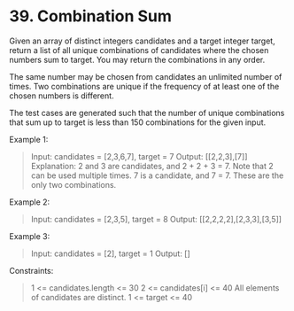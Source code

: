 # 39. Combination Sum

Given an array of distinct integers candidates and a target integer target, return a list of all unique combinations of candidates where the chosen numbers sum to target. You may return the combinations in any order.

The same number may be chosen from candidates an unlimited number of times. Two combinations are unique if the 
frequency
 of at least one of the chosen numbers is different.

The test cases are generated such that the number of unique combinations that sum up to target is less than 150 combinations for the given input.

 

Example 1:

> Input: candidates = [2,3,6,7], target = 7
Output: [[2,2,3],[7]]
Explanation:
2 and 3 are candidates, and 2 + 2 + 3 = 7. Note that 2 can be used multiple times.
7 is a candidate, and 7 = 7.
These are the only two combinations.

Example 2:

> Input: candidates = [2,3,5], target = 8
Output: [[2,2,2,2],[2,3,3],[3,5]]

Example 3:

> Input: candidates = [2], target = 1
Output: []
 

Constraints:

> 1 <= candidates.length <= 30
2 <= candidates[i] <= 40
All elements of candidates are distinct.
1 <= target <= 40
